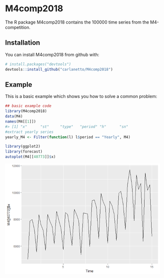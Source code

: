 
<!-- README.md is generated from README.Rmd. Please edit that file -->
M4comp2018
==========

The R package M4comp2018 contains the 100000 time series from the M4-competition.

Installation
------------

You can install M4comp2018 from github with:

``` r
# install.packages("devtools")
devtools::install_github("carlanetto/M4comp2018")
```

Example
-------

This is a basic example which shows you how to solve a common problem:

``` r
## basic example code
library(M4comp2018)
data(M4)
names(M4[[1]])
#> [1] "x"      "st"     "type"   "period" "h"      "sn"
#extract yearly series
yearly_M4 <- Filter(function(l) l$period == "Yearly", M4)
```

``` r
library(ggplot2)
library(forecast)
autoplot(M4[[40773]]$x)
```

![](README-unnamed-chunk-3-1.png)
